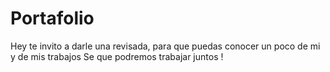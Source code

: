 # Portafolio
Hey te invito a darle una revisada, para que puedas conocer un poco de mi y de mis trabajos
Se que podremos trabajar juntos !
